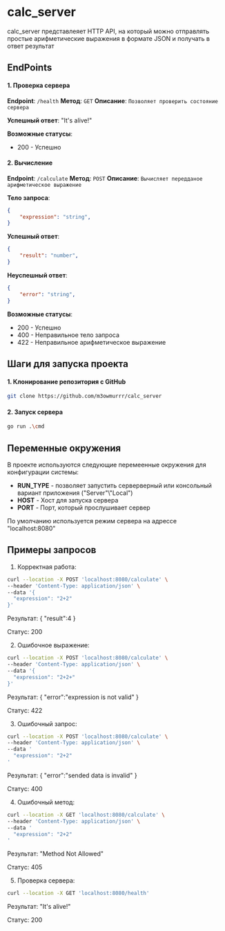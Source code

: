 # calc_server

calc_server представлеяет HTTP API, на который можно отправлять простые арифметические выражения в формате JSON и получать в ответ результат

## EndPoints
#### 1. Проверка сервера

**Endpoint**: `/health`
**Метод**: `GET`
**Описание**: `Позволяет проверить состояние сервера`

**Успешный ответ**:
"It's alive!"

**Возможные статусы**:
- 200 - Успешно

#### 2. Вычисление

**Endpoint**: `/calculate`
**Метод**: `POST`
**Описание**: `Вычисляет передданое арифметическое выражение`

**Тело запроса**:
```json
{
    "expression": "string",
}
```

**Успешный ответ**:
```json
{
    "result": "number",
}
```

**Неуспешный ответ**:
```json
{
    "error": "string",
}
```

**Возможные статусы**:
- 200 - Успешно
- 400 - Неправильное тело запроса
- 422 - Неправильное арифметическое выражение

## Шаги для запуска проекта
#### 1. Клонирование репозитория с GitHub

```bash
git clone https://github.com/m3owmurrr/calc_server
```

#### 2. Запуск сервера

```bash
go run .\cmd 
```

## Переменные окружения
В проекте используются следующие перемеенные окружения для конфигурации системы:
- **RUN_TYPE** - позволяет запустить серверверный или консольный вариант приложения ("Server"\\"Local")
- **HOST** - Хост для запуска сервера
- **PORT** - Порт, который прослушивает сервер

По умолчанию используется режим сервера на адрессе "localhost:8080"

## Примеры запросов

1. Корректная работа:
```bash
curl --location -X POST 'localhost:8080/calculate' \
--header 'Content-Type: application/json' \
--data '{
  "expression": "2+2"
}'
```

Результат:
{
    "result":4
}

Статус: 200


2. Ошибочное выражение:
```bash
curl --location -X POST 'localhost:8080/calculate' \
--header 'Content-Type: application/json' \
--data '{
  "expression": "2+2+"
}'
```

Результат:
{
    "error":"expression is not valid"
}

Статус: 422

3. Ошибочный запрос:
```bash
curl --location -X POST 'localhost:8080/calculate' \
--header 'Content-Type: application/json' \
--data '
  "expression": "2+2"
'
```

Результат:
{
    "error":"sended data is invalid"
}

Статус: 400

4. Ошибочный метод:
```bash
curl --location -X GET 'localhost:8080/calculate' \
--header 'Content-Type: application/json' \
--data '
  "expression": "2+2"
'
```

Результат:
"Method Not Allowed"

Статус: 405

5. Проверка сервера:
```bash
curl --location -X GET 'localhost:8080/health'
```

Результат:
"It's alive!"

Статус: 200
